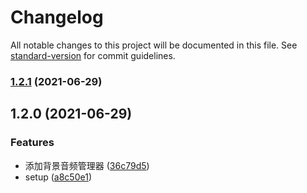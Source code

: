 # Changelog

All notable changes to this project will be documented in this file. See [standard-version](https://github.com/conventional-changelog/standard-version) for commit guidelines.

### [1.2.1](https://github.com/TinkGu/wx-audio-manager/compare/v1.2.0...v1.2.1) (2021-06-29)

## 1.2.0 (2021-06-29)


### Features

* 添加背景音频管理器 ([36c79d5](https://github.com/TinkGu/wx-audio-manager/commit/36c79d50a118c886306bef61ad8c77a439d5fd94))
* setup ([a8c50e1](https://github.com/TinkGu/wx-audio-manager/commit/a8c50e1f341b0536d6d5a29c02c061019251f725))
